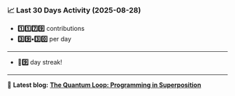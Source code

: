 <!--START_STATS-->
### 📈 Last 30 Days Activity (2025-08-28)  
- **1️⃣1️⃣7️⃣9️⃣** contributions  
- **3️⃣9️⃣•3️⃣0️⃣** per day
---
- **🎱9️⃣** day streak!
---
📝 **Latest blog:** [**The Quantum Loop: Programming in Superposition**](https://andriak.com/blog/quantum-loop)
<!--END_STATS-->
